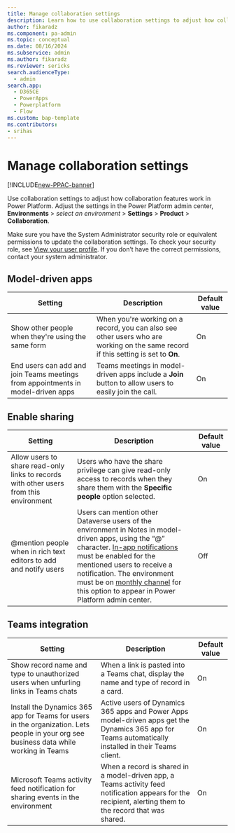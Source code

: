```yaml
---
title: Manage collaboration settings
description: Learn how to use collaboration settings to adjust how collaboration features work in Power Platform.
author: fikaradz
ms.component: pa-admin
ms.topic: conceptual
ms.date: 08/16/2024
ms.subservice: admin
ms.author: fikaradz
ms.reviewer: sericks
search.audienceType:
  - admin
search.app:
  - D365CE
  - PowerApps
  - Powerplatform
  - Flow
ms.custom: bap-template
ms.contributors:
- srihas
---
```


# Manage collaboration settings

[!INCLUDE[new-PPAC-banner](~/includes/new-PPAC-banner.md)]

Use collaboration settings to adjust how collaboration features work in Power Platform. Adjust the settings in the Power Platform admin center, **Environments** > *select an environment* > **Settings** > **Product** > **Collaboration**.

Make sure you have the System Administrator security role or equivalent permissions to update the collaboration settings. To check your security role, see [View your user profile](/powerapps/user/view-your-user-profile). If you don’t have the correct permissions, contact your system administrator.

## Model-driven apps

| Setting | Description | Default value |
|---------|-------------|---------------|
|Show other people when they're using the same form | When you're working on a record, you can also see other users who are working on the same record if this setting is set to **On**. | On |
| End users can add and join Teams meetings from appointments in model-driven apps |Teams meetings in model-driven apps include a **Join** button to allow users to easily join the call. | On |

## Enable sharing

| Setting | Description | Default value |
|---------|-------------|---------------|
| Allow users to share read-only links to records with other users from this environment | Users who have the share privilege can give read-only access to records when they share them with the **Specific people** option selected. | On |
| @mention people when in rich text editors to add and notify users| Users can mention other Dataverse users of the environment in Notes in model-driven apps, using the “@” character. [In-app notifications](/power-apps/user/notifications) must be enabled for the mentioned users to receive a notification. The environment must be on [monthly channel](/power-apps/maker/model-driven-apps/channel-change) for this option to appear in Power Platform admin center. | Off |

## Teams integration

| Setting | Description | Default value |
|---------|-------------|---------------|
| Show record name and type to unauthorized users when unfurling links in Teams chats| When a link is pasted into a Teams chat, display the name and type of record in a card.| On |
| Install the Dynamics 365 app for Teams for users in the organization. Lets people in your org see business data while working in Teams| Active users of Dynamics 365 apps and Power Apps model-driven apps get the Dynamics 365 app for Teams automatically installed in their Teams client. | On |
| Microsoft Teams activity feed notification for sharing events in the environment | When a record is shared in a model-driven app, a Teams activity feed notification appears for the recipient, alerting them to the record that was shared. | On|
